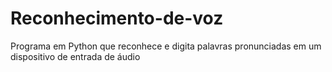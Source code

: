 # Reconhecimento-de-voz
Programa em Python que reconhece e digita palavras pronunciadas em um dispositivo de entrada de áudio
